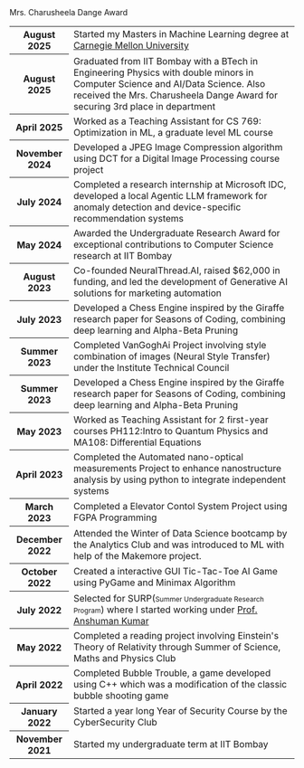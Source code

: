 ---
---

<table>
  <tr>
    <th>August 2025</th>
    <td>Started my Masters in Machine Learning degree at <a href="https://www.cmu.edu/">Carnegie Mellon University</a></td>
  </tr>Mrs. Charusheela Dange Award 
  <tr>
    <th>August 2025</th>
    <td>Graduated from IIT Bombay with a BTech in Engineering Physics with double minors in Computer Science and AI/Data Science. Also received the Mrs. Charusheela Dange Award for securing 3rd place in department</td>
  </tr>
  <tr>
    <th>April 2025</th>
    <td>Worked as a Teaching Assistant for CS 769: Optimization in ML, a graduate level ML course</td>
  </tr>
  <tr>
    <th>November 2024</th>
    <td>Developed a JPEG Image Compression algorithm using DCT for a Digital Image Processing course project</td>
  </tr>
  <tr>
    <th>July 2024</th>
    <td>Completed a research internship at Microsoft IDC, developed a local Agentic LLM framework for anomaly detection and device-specific recommendation systems</td>
  </tr>
  <tr>
    <th>May 2024</th>
    <td>Awarded the Undergraduate Research Award for exceptional contributions to Computer Science research at IIT Bombay</td>
  </tr>
  <tr>
    <th>August 2023</th>
    <td>Co-founded NeuralThread.AI, raised $62,000 in funding, and led the development of Generative AI solutions for marketing automation</td>
  </tr>
  <tr>
    <th>July 2023</th>
    <td>Developed a Chess Engine inspired by the Giraffe research paper for Seasons of Coding, combining deep learning and Alpha-Beta Pruning</td>
  </tr>
  <tr>
    <th>Summer 2023</th>
    <td>Completed VanGoghAi Project involving style combination of images (Neural Style Transfer) under the Institute Technical Council</td>
  </tr>
  <!-- <tr>
    <th>Summer 2023</th>
    <td>Completed a Reading Project involving Deep Learning and Neural Network through Summer of Science, Maths and Physics Club.</td>
  </tr> -->
  <tr>
    <th>Summer 2023</th>
    <td>Developed a Chess Engine inspired by the Giraffe research paper for Seasons of Coding, combining deep learning and Alpha-Beta Pruning</td>
  </tr>
  <tr>
    <th>May 2023</th>
    <td>Worked as Teaching Assistant for 2 first-year courses PH112:Intro to Quantum Physics and MA108: Differential Equations</td>
  </tr>
  <tr>
    <th>April 2023</th>
    <td>Completed the Automated nano-optical measurements Project to enhance nanostructure analysis by using python to integrate independent systems</td>
  </tr>
  <tr>
    <th>March 2023</th>
    <td>Completed a Elevator Contol System Project using FGPA Programming</td>
  </tr>
  <tr>
    <th>December 2022</th>
    <td>Attended the Winter of Data Science bootcamp by the Analytics Club and was introduced to ML with help of the Makemore project. </td>
  </tr>
  <tr>
    <th>October 2022</th>
    <td>Created a interactive GUI Tic-Tac-Toe AI Game using PyGame and Minimax Algorithm</td>
  </tr>
  <tr>
    <th>July 2022</th>
    <td>Selected for SURP(<span style="font-size: 12px;">Summer Undergraduate Research Program</span>) where I started working under <a href="https://loqm.tech/anshuman/">Prof. Anshuman Kumar</a></td>
  </tr>
  <!-- <tr>
    <th>Summer 2022</th>
    <td>Completed a learning project involving Data Structures and Algorithms through Seasons of Coding, Web and Coding Club</td>
  </tr> -->
  <tr>
    <th>May 2022</th>
    <td>Completed a reading project involving Einstein's Theory of Relativity through Summer of Science, Maths and Physics Club</td>
  <tr>
    <th>April 2022</th>
    <td>Completed Bubble Trouble, a game developed using C++ which was a modification of the classic bubble shooting game</td>
  </tr>
  </tr>
  <tr>
    <th>January 2022</th>
    <td>Started a year long Year of Security Course by the CyberSecurity Club</td>
  </tr>
  <tr>
    <th>November 2021</th>
    <td>Started my undergraduate term at IIT Bombay</td>
  </tr>
</table>
